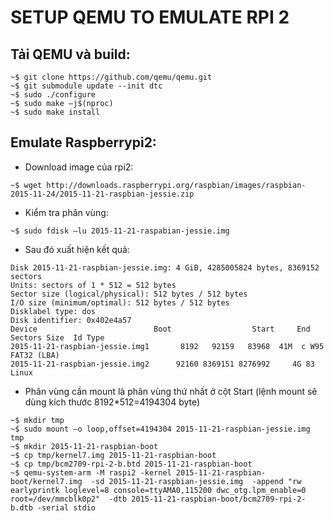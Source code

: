 # SETUP QEMU TO EMULATE RPI 2

## Tải QEMU và build:
```  
~$ git clone https://github.com/qemu/qemu.git  
~$ git submodule update --init dtc
~$ sudo ./configure
~$ sudo make –j$(nproc)
~$ sudo make install
```

## Emulate Raspberrypi2:

- Download image của rpi2: 
```
~$ wget http://downloads.raspberrypi.org/raspbian/images/raspbian-2015-11-24/2015-11-21-raspbian-jessie.zip
``` 

- Kiểm tra phân vùng:
```
~$ sudo fdisk –lu 2015-11-21-raspabian-jessie.img    
```

- Sau đó xuất hiện kết quả:
```
Disk 2015-11-21-raspbian-jessie.img: 4 GiB, 4285005824 bytes, 8369152 sectors
Units: sectors of 1 * 512 = 512 bytes
Sector size (logical/physical): 512 bytes / 512 bytes
I/O size (minimum/optimal): 512 bytes / 512 bytes
Disklabel type: dos
Disk identifier: 0x402e4a57
Device                          Boot                  Start     End       Sectors Size  Id Type
2015-11-21-raspbian-jessie.img1       8192   92159   83968  41M  c W95 FAT32 (LBA)
2015-11-21-raspbian-jessie.img2      92160 8369151 8276992     4G 83 Linux
```

- Phân vùng cần mount là phân vùng thứ nhất ở cột Start (lệnh mount sẽ dùng kích thước 8192*512=4194304 byte)
```
~$ mkdir tmp 
~$ sudo mount –o loop,offset=4194304 2015-11-21-raspbian-jessie.img tmp
~$ mkdir 2015-11-21-raspbian-boot
~$ cp tmp/kernel7.img 2015-11-21-raspbian-boot
~$ cp tmp/bcm2709-rpi-2-b.btd 2015-11-21-raspbian-boot
~$ qemu-system-arm -M raspi2 -kernel 2015-11-21-raspbian-boot/kernel7.img  -sd 2015-11-21-raspbian-jessie.img  -append "rw earlyprintk loglevel=8 console=ttyAMA0,115200 dwc_otg.lpm_enable=0 root=/dev/mmcblk0p2"  -dtb 2015-11-21-raspbian-boot/bcm2709-rpi-2-b.dtb -serial stdio
```